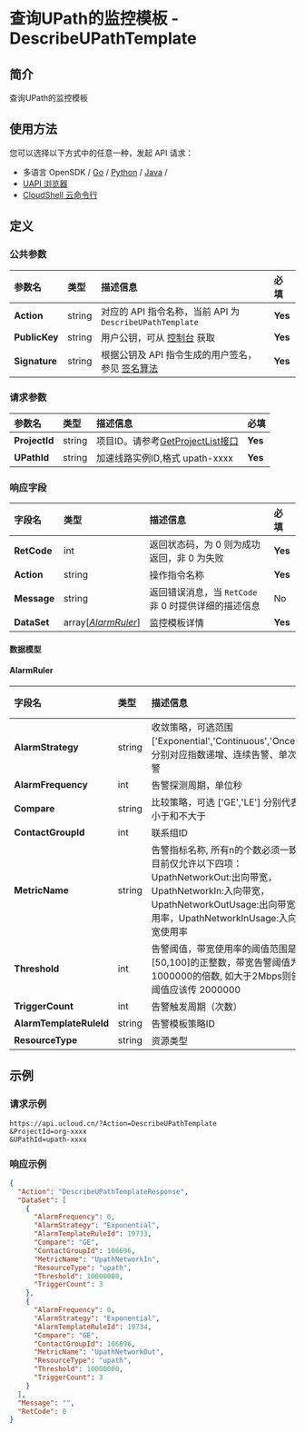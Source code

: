 # 查询UPath的监控模板 - DescribeUPathTemplate

## 简介

查询UPath的监控模板






## 使用方法

您可以选择以下方式中的任意一种，发起 API 请求：
- 多语言 OpenSDK / [Go](https://github.com/ucloud/ucloud-sdk-go) / [Python](https://github.com/ucloud/ucloud-sdk-python3) / [Java](https://github.com/ucloud/ucloud-sdk-java) /
- [UAPI 浏览器](https://console.ucloud.cn/uapi/detail?id=DescribeUPathTemplate)
- [CloudShell 云命令行](https://shell.ucloud.cn/)


## 定义

### 公共参数

| 参数名 | 类型 | 描述信息 | 必填 |
|:---|:---|:---|:---|
| **Action**     | string  | 对应的 API 指令名称，当前 API 为 `DescribeUPathTemplate`                        | **Yes** |
| **PublicKey**  | string  | 用户公钥，可从 [控制台](https://console.ucloud.cn/uapi/apikey) 获取                                             | **Yes** |
| **Signature**  | string  | 根据公钥及 API 指令生成的用户签名，参见 [签名算法](api/summary/signature.md)  | **Yes** |

### 请求参数

| 参数名 | 类型 | 描述信息 | 必填 |
|:---|:---|:---|:---|
| **ProjectId** | string | 项目ID。请参考[GetProjectList接口](api/summary/get_project_list) |**Yes**|
| **UPathId** | string | 加速线路实例ID,格式 upath-xxxx |**Yes**|

### 响应字段

| 字段名 | 类型 | 描述信息 | 必填 |
|:---|:---|:---|:---|
| **RetCode** | int | 返回状态码，为 0 则为成功返回，非 0 为失败 |**Yes**|
| **Action** | string | 操作指令名称 |**Yes**|
| **Message** | string | 返回错误消息，当 `RetCode` 非 0 时提供详细的描述信息 |No|
| **DataSet** | array[[*AlarmRuler*](#AlarmRuler)] | 监控模板详情 |**Yes**|

#### 数据模型


#### AlarmRuler

| 字段名 | 类型 | 描述信息 | 必填 |
|:---|:---|:---|:---|
| **AlarmStrategy** | string | 收敛策略，可选范围 ['Exponential','Continuous','Once']，分别对应指数递增、连续告警、单次告警 |**Yes**|
| **AlarmFrequency** | int | 告警探测周期，单位秒 |**Yes**|
| **Compare** | string | 比较策略，可选 ['GE','LE']  分别代表不小于和不大于 |**Yes**|
| **ContactGroupId** | int | 联系组ID |**Yes**|
| **MetricName** | string | 告警指标名称, 所有n的个数必须一致。目前仅允许以下四项：UpathNetworkOut:出向带宽，UpathNetworkIn:入向带宽，UpathNetworkOutUsage:出向带宽使用率，UpathNetworkInUsage:入向带宽使用率 |**Yes**|
| **Threshold** | int | 告警阈值，带宽使用率的阈值范围是[50,100]的正整数，带宽告警阈值为1000000的倍数, 如大于2Mbps则告警 阈值应该传 2000000 |**Yes**|
| **TriggerCount** | int | 告警触发周期（次数） |**Yes**|
| **AlarmTemplateRuleId** | string | 告警模板策略ID |**Yes**|
| **ResourceType** | string | 资源类型 |No|

## 示例

### 请求示例
    
```
https://api.ucloud.cn/?Action=DescribeUPathTemplate
&ProjectId=org-xxxx
&UPathId=upath-xxxx
```

### 响应示例
    
```json
{
  "Action": "DescribeUPathTemplateResponse",
  "DataSet": [
    {
      "AlarmFrequency": 0,
      "AlarmStrategy": "Exponential",
      "AlarmTemplateRuleId": 19733,
      "Compare": "GE",
      "ContactGroupId": 106696,
      "MetricName": "UpathNetworkIn",
      "ResourceType": "upath",
      "Threshold": 10000000,
      "TriggerCount": 3
    },
    {
      "AlarmFrequency": 0,
      "AlarmStrategy": "Exponential",
      "AlarmTemplateRuleId": 19734,
      "Compare": "GE",
      "ContactGroupId": 106696,
      "MetricName": "UpathNetworkOut",
      "ResourceType": "upath",
      "Threshold": 10000000,
      "TriggerCount": 3
    }
  ],
  "Message": "",
  "RetCode": 0
}
```





